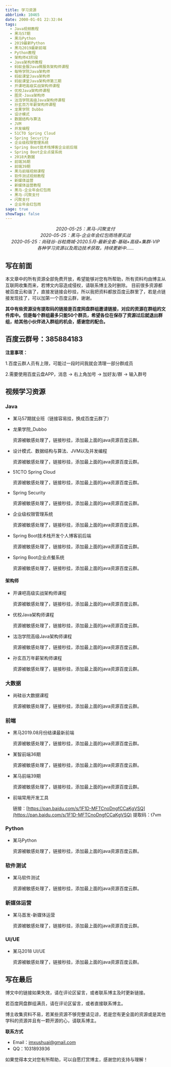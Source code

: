 ```yaml
---
title: 学习资源
abbrlink: 10465
date: 2000-01-01 22:32:04
tags:
  - Java视频教程
  - 黑马57期
  - 黑马Python
  - 2019最新Python
  - 黑马2019最新前端
  - Python教程
  - 架构师43阶段
  - Java架构师教程
  - 蚂蚁金服Java微服务架构师课程
  - 每特学院Java架构师
  - 蚂蚁课堂Java架构师
  - 蚂蚁课堂Java架构师第三期
  - 开课吧高级实战架构师课程
  - 优校Java架构师课程
  - 图灵-Java架构师
  - 沽泡学院高级Java架构师课程
  - 孙玄百万年薪架构师课程
  - 龙果学院 Dubbo
  - 设计模式
  - 数据结构与算法
  - JVM
  - 并发编程
  - 51CTO Spring Cloud
  - Spring Security
  - 企业级权限管理系统
  - Spring Boot技术栈博客企业前后端
  - Spring Boot企业点餐系统
  - 2018大数据
  - 前端36期
  - 前端39期
  - 黑马前端视频课程
  - 软件测试视频教程
  - 新媒体运营
  - 新媒体运营教程
  - 黑马-企业年会红包雨
  - 黑马-闪聚支付
  - 闪聚支付
  - 企业年会红包雨
sage: true
showTags: false
---
```


<center><i>2020-05-25：黑马-闪聚支付</i></center>
<center><i>2020-05-25：黑马-企业年会红包雨场景实战</i></center>
<center><i>2020-05-25：尚硅谷-谷粒商城-2020.5月-最新全套-基础+高级+集群-VIP</i></center>
<center><i>各种学习资源以及周边技术获取，持续更新中......</i></center>

<!-- more -->

## 写在前面

本文章中的所有资源全部免费开放，希望能够对您有所帮助，所有资料均由博主从互联网收集而来，若博文内容造成侵权，请联系博主及时删除。
目前很多资源都被百度云和谐了，直接发链接会秒挂，所以我把资料都放百度云群里了，若是点链接发现挂了，可以加第一个百度云群，谢谢。

**其中有些资源没有提取码的链接是百度网盘群组邀请链接，对应的资源在群组的文件库中。但是每个群组最多只能50个群员，希望各位在保存了资源过后就退出群组，给其他小伙伴进入群组的机会，感谢您的配合。**

## 百度云群号：385884183
  
  **注意事项：**
  
  1.百度云群人员有上限，可能过一段时间我就会清理一部分群成员
  
  2.需要使用百度云盘APP，消息 -> 右上角加号 -> 加好友/群 -> 输入群号

## 视频学习资源

### Java

- 某马57期就业班（链接容易挂，换成百度云群了）


- 龙果学院_Dubbo

  资源被敏感处理了，链接秒挂，添加最上面的java资源百度云群。

- 设计模式、数据结构与算法、JVM以及并发编程

  资源被敏感处理了，链接秒挂，添加最上面的java资源百度云群。

- 51CTO Spring Cloud

  资源被敏感处理了，链接秒挂，添加最上面的java资源百度云群。

- Spring Security

  资源被敏感处理了，链接秒挂，添加最上面的java资源百度云群。

- 企业级权限管理系统

  资源被敏感处理了，链接秒挂，添加最上面的java资源百度云群。

- Spring Boot技术栈开发个人博客前后端

  资源被敏感处理了，链接秒挂，添加最上面的java资源百度云群。

- Spring Boot企业点餐系统

  资源被敏感处理了，链接秒挂，添加最上面的java资源百度云群。

#### 架构师

- 开课吧高级实战架构师课程

  资源被敏感处理了，链接秒挂，添加最上面的java资源百度云群。

- 优校Java架构师课程

  资源被敏感处理了，链接秒挂，添加最上面的java资源百度云群。

- 沽泡学院高级Java架构师课程

  资源被敏感处理了，链接秒挂，添加最上面的java资源百度云群。

- 孙玄百万年薪架构师课程

  资源被敏感处理了，链接秒挂，添加最上面的java资源百度云群。

### 大数据

- 尚硅谷大数据课程

  资源被敏感处理了，链接秒挂，添加最上面的java资源百度云群。

### 前端

- 黑马2019.08月份结课最新前端

  资源被敏感处理了，链接秒挂，添加最上面的java资源百度云群。

- 某智前端36期

  资源被敏感处理了，链接秒挂，添加最上面的java资源百度云群。

- 某马前端39期

  资源被敏感处理了，链接秒挂，添加最上面的java资源百度云群。

- 前端常用开发工具

  链接：[https://pan.baidu.com/s/1F1D-MFTCnoDngfCCaKgVSQ](https://pan.baidu.com/s/1F1D-MFTCnoDngfCCaKgVSQ)
  提取码：t7vm



### Python

- 某马Python

  资源被敏感处理了，链接秒挂，添加最上面的java资源百度云群。



### 软件测试

- 某马软件测试

  资源被敏感处理了，链接秒挂，添加最上面的java资源百度云群。



### 新媒体运营

- 某马首发-新媒体运营

  资源被敏感处理了，链接秒挂，添加最上面的java资源百度云群。


### UI/UE

- 某马2018 UI/UE

  资源被敏感处理了，链接秒挂，添加最上面的java资源百度云群。


## 写在最后

博文中的链接如果失效，请在评论区留言，或者联系博主及时更新链接。

若百度网盘群组满员，请在评论区留言，或者直接联系博主。

博主收集资料不易，若某些资源不够完整请见谅，若是您有更全面的资源或是其他学科的资源并且有一颗开源的心，请联系博主。

**联系方式**

- Email：imxushuai@gmail.com
- QQ：1031893936

如果觉得本文对您有所帮助，可以自愿打赏博主，感谢您的支持与理解！
